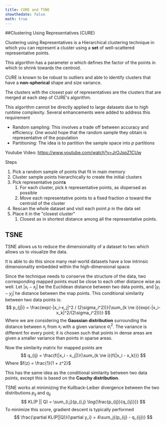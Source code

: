 ```yaml
---
title: CURE and TSNE
showthedate: false
math: true
---
```


##Clustering Using Representatives (CURE)

Clustering using Representatives is a Hierarchical clustering technique in which you can represent a cluster using a **set** of well-scattered representative points.

This algorithm has a parameter $\alpha$ which defines the factor of the points in which to shrink towards the centroid.

CURE is known to be robust to outliers and able to identify clusters that have a **non-spherical** shape and size variance.

The clusters with the closest pair of representatives are the clusters that are merged at each step of CURE's algorithm.

This algorithm cannot be directly applied to large datasets due to high runtime complexity. Several enhancements were added to address this requirement

- Random sampling: This involves a trade off between accuracy and efficiency. One would hope that the random sample they obtain is representative of the population
- Partitioning: The idea is to partition the sample space into $p$ partitions

Youtube Video: https://www.youtube.com/watch?v=JrOJspZ1CUw

Steps

1. Pick a random sample of points that fit in main memory
2. Cluster sample points hierarchically to create the initial clusters
3. Pick representative point**s**
   1. For each cluster, pick $k$ representative points, as dispersed as possible
   2. Move each representative points to a fixed fraction $\alpha$ toward the centroid of the cluster
4. Rescan the whole dataset and visit each point $p$ in the data set
5. Place it in the "closest cluster"
   1. Closest as in shortest distance among all the representative points.

## TSNE

TSNE allows us to reduce the dimensionality of a dataset to two which allows us to visualize the data.

It is able to do this since many real-world datasets have a low intrinsic dimensionality embedded within the high-dimensional space. 

Since the technique needs to conserve the structure of the data, two corresponding mapped points must be close to each other distance wise as well. Let $|x_i - x_j|$ be the Euclidean distance between two data points, and $|y_i - y_j|$ he distance between the map points. This conditional similarity between two data points is:
$$
p_{j|i} = \frac{exp(-|x_i-x_j|^2 / (2\sigma_i^2))}{\sum_{k \ne i}{exp(-|x_i-x_k|^2/(2\sigma_i^2))}}
$$
Where we are considering the **Gaussian distribution** surrounding the distance between $x_j$ from $x_i$ with a given variance $\sigma_i^2$. The variance is different for every point; it is chosen such that points in dense areas are given a smaller variance than points in sparse areas.

Now the similarity matrix for mapped points are
$$
q_{ij} = \frac{f(|x_i - x_j|)}{\sum_{k \ne i}{f(|x_i - x_k)}}
$$
Where $f(z) = \frac{1}{1 + z^2}$

This has the same idea as the conditional similarity between two data points, except this is based on the **Cauchy distribution**.

TSNE works at minimizing the Kullback-Leiber divergence between the two distributions $p_{ij}$ and $q_{ij}$
$$
KL(P || Q)  = \sum_{i,j}{p_{i,j} \log{\frac{p_{ij}}{q_{ij}}}}
$$
To minimize this score, gradient descent is typically performed
$$
\frac{\partial KL(P||Q)}{\partial y_i} = 4\sum_j{(p_{ij} - q_{ij})}
$$
